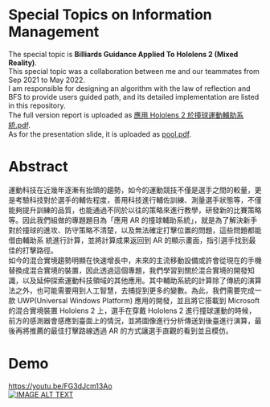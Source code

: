 # Special Topics on Information Management
The special topic is **Billiards Guidance Applied To Hololens 2 (Mixed Reality)**.\
This special topic was a collaboration between me and our teammates from Sep 2021 to May 2022.\
I am responsible for designing an algorithm with the law of reflection and BFS to provide users guided path, and its detailed implementation are listed in this repository.\
The full version report is uploaded as [應用 Hololens 2 於撞球運動輔助系統.pdf](https://github.com/mattcy0514/special-topics-pool/blob/main/%E6%87%89%E7%94%A8%20Hololens%202%20%E6%96%BC%E6%92%9E%E7%90%83%E9%81%8B%E5%8B%95%E8%BC%94%E5%8A%A9%E7%B3%BB%E7%B5%B1.pdf).\
As for the presentation slide, it is uploaded as [pool.pdf](https://github.com/mattcy0514/special-topics-pool/blob/main/pool.pdf).

# Abstract
運動科技在近幾年逐漸有抬頭的趨勢，如今的運動競技不僅是選手之間的較量，更是考驗科技對於選手的輔佐程度，善用科技進行輔佐訓練、測量選手狀態等，不僅能夠提升訓練的品質，也能通過不同於以往的策略來進行教學，研發新的比賽策略等。因此我們組做的專題題目為「應用 AR 的撞球輔助系統」，就是為了解決新手對於撞球的進攻、防守策略不清楚，以及無法確定打擊位置的問題，這些問題都能借由輔助系 統進行計算，並將計算成果返回到 AR 的顯示畫面，指引選手找到最佳的打擊路徑。\
如今的混合實境趨勢明顯在快速增長中，未來的主流移動設備或許會從現在的手機替換成混合實境的裝置，因此透過這個專題，我們學習到關於混合實境的開發知識，以及延伸探索運動科技領域的其他應用。其中輔助系統的計算除了傳統的演算法之外，也可能需要用到人工智慧，去捕捉到更多的變數。為此，我們需要完成一款 UWP(Universal Windows Platform) 應用的開發，並且將它搭載到 Microsoft 的混合實境裝置 Hololens 2 上，選手在穿戴 Hololens 2 進行撞球運動的時候，前方的感測器會感應到臺面上的情況，並將圖像進行分析傳送到後臺進行演算，最後再將推薦的最佳打擊路線透過 AR 的方式讓選手直觀的看到並且模仿。

# Demo
https://youtu.be/FG3dJcm13Ao \
[![IMAGE ALT TEXT](http://img.youtube.com/vi/FG3dJcm13Ao/0.jpg)](https://www.youtube.com/watch?v=FG3dJcm13Ao "Billiards Guidance Applied to Hololens 2")

